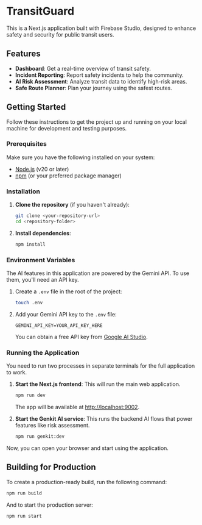 # TransitGuard

This is a Next.js application built with Firebase Studio, designed to enhance safety and security for public transit users.

## Features

- **Dashboard**: Get a real-time overview of transit safety.
- **Incident Reporting**: Report safety incidents to help the community.
- **AI Risk Assessment**: Analyze transit data to identify high-risk areas.
- **Safe Route Planner**: Plan your journey using the safest routes.

## Getting Started

Follow these instructions to get the project up and running on your local machine for development and testing purposes.

### Prerequisites

Make sure you have the following installed on your system:

- [Node.js](https://nodejs.org/) (v20 or later)
- [npm](https://www.npmjs.com/) (or your preferred package manager)

### Installation

1.  **Clone the repository** (if you haven't already):
    ```bash
    git clone <your-repository-url>
    cd <repository-folder>
    ```

2.  **Install dependencies**:
    ```bash
    npm install
    ```

### Environment Variables

The AI features in this application are powered by the Gemini API. To use them, you'll need an API key.

1.  Create a `.env` file in the root of the project:
    ```bash
    touch .env
    ```

2.  Add your Gemini API key to the `.env` file:
    ```
    GEMINI_API_KEY=YOUR_API_KEY_HERE
    ```
    You can obtain a free API key from [Google AI Studio](https://aistudio.google.com/app/apikey).

### Running the Application

You need to run two processes in separate terminals for the full application to work.

1.  **Start the Next.js frontend**:
    This will run the main web application.
    ```bash
    npm run dev
    ```
    The app will be available at [http://localhost:9002](http://localhost:9002).

2.  **Start the Genkit AI service**:
    This runs the backend AI flows that power features like risk assessment.
    ```bash
    npm run genkit:dev
    ```

Now, you can open your browser and start using the application.

## Building for Production

To create a production-ready build, run the following command:

```bash
npm run build
```

And to start the production server:

```bash
npm run start
```
